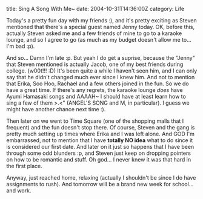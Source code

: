 title: Sing A Song With Me~
date: 2004-10-31T14:36:00Z
category: Life

Today's a pretty fun day with my friends :), and it's pretty exciting as Steven mentioned that there's a special guest named Jenny today. OK, before this, actually Steven asked me and a few friends of mine to go to a karaoke lounge, and so I agree to go (as much as my budget doesn't allow me to… I'm bad :p).

And so… Damn I'm late :p. But yeah I do get a suprise, because the "Jenny" that Steven mentioned is actually Jacob, one of my best friends during college. (w00t!!! :D) It's been quite a while I haven't seen him, and I can only say that he didn't changed much ever since I knew him. And not to mention that Erika, Soo Hoo, Rachael and a few others joined in the fun. So we do have a great time. If there's any regrets, the karaoke lounge *does* have Ayumi Hamasaki songs and AAAAH~ I should have at least learn how to sing a few of them >.<" (ANGEL'S SONG and M, in particular). I guess we might have another chance next time :).

Then later on we went to Time Square (one of the shopping malls that I frequent) and the fun doesn't stop there. Of course, Steven and the gang is pretty much setting up times where Erika and I was left alone. And GOD I'm embarrassed, not to mention that I have **totally NO idea** what to do since it is considered our first date. And later on it just so happens that I have been through some odd blunders :p, and Steven just keep on dropping pointers on how to be romantic and stuff. Oh god… I never knew it was that hard in the first place.

Anyway, just reached home, relaxing (actually I shouldn't be since I do have assignments to rush). And tomorrow will be a brand new week for school… and work.
